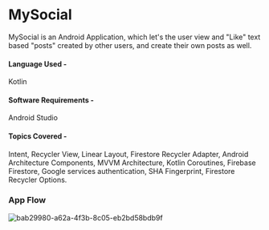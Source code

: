 # MySocial
MySocial is an Android Application, which let's the user view and "Like" text based "posts" created by other users, and create their own posts as well.  

#### Language Used -  
Kotlin  

#### Software Requirements -   
Android Studio 

#### Topics Covered -   
Intent, Recycler View, Linear Layout, Firestore Recycler Adapter, Android Architecture Components, MVVM Architecture, Kotlin Coroutines, Firebase Firestore, Google services authentication, SHA Fingerprint, Firestore Recycler Options.  

  
### App Flow 

![bab29980-a62a-4f3b-8c05-eb2bd58bdb9f](https://user-images.githubusercontent.com/56643076/128222326-3a448ff9-3bae-4d3f-8b5f-1d2f5f2f1bbe.png)

